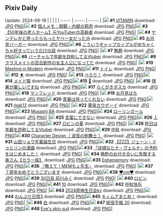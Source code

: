 ## Pixiv Daily
Update: 2024-09-19
|      |      |      |
| :----: | :----: | :----: |
|![](https://pixiv.microyu.workers.dev/c/240x480/img-master/img/2024/09/18/00/00/54/122532836_p0_master1200.jpg) **#1** [VITAMIN](https://www.pixiv.net/artworks/122532836) download: [JPG](https://pixiv.microyu.workers.dev/img-original/img/2024/09/18/00/00/54/122532836_p0.jpg) [PNG](https://pixiv.microyu.workers.dev/img-original/img/2024/09/18/00/00/54/122532836_p0.png)|![](https://pixiv.microyu.workers.dev/c/240x480/img-master/img/2024/09/17/06/00/09/122510136_p0_master1200.jpg) **#2** [個人メモ：開脚・内腿の筋肉](https://www.pixiv.net/artworks/122510136) download: [JPG](https://pixiv.microyu.workers.dev/img-original/img/2024/09/17/06/00/09/122510136_p0.jpg) [PNG](https://pixiv.microyu.workers.dev/img-original/img/2024/09/17/06/00/09/122510136_p0.png)|![](https://pixiv.microyu.workers.dev/c/240x480/img-master/img/2024/09/17/12/00/11/122514950_p0_master1200.jpg) **#3** [【50年後の老人ホーム】元YouTuberの高齢者](https://www.pixiv.net/artworks/122514950) download: [JPG](https://pixiv.microyu.workers.dev/img-original/img/2024/09/17/12/00/11/122514950_p0.jpg) [PNG](https://pixiv.microyu.workers.dev/img-original/img/2024/09/17/12/00/11/122514950_p0.png)|
|![](https://pixiv.microyu.workers.dev/c/240x480/img-master/img/2024/09/18/10/31/26/122542407_p0_master1200.jpg) **#4** [ヤンデレかと思ったらもっとヤベー女だった㉞](https://www.pixiv.net/artworks/122542407) download: [JPG](https://pixiv.microyu.workers.dev/img-original/img/2024/09/18/10/31/26/122542407_p0.jpg) [PNG](https://pixiv.microyu.workers.dev/img-original/img/2024/09/18/10/31/26/122542407_p0.png)|![](https://pixiv.microyu.workers.dev/c/240x480/img-master/img/2024/09/17/20/30/02/122525449_p0_master1200.jpg) **#5** [お月見バーガー](https://www.pixiv.net/artworks/122525449) download: [JPG](https://pixiv.microyu.workers.dev/img-original/img/2024/09/17/20/30/02/122525449_p0.jpg) [PNG](https://pixiv.microyu.workers.dev/img-original/img/2024/09/17/20/30/02/122525449_p0.png)|![](https://pixiv.microyu.workers.dev/c/240x480/img-master/img/2024/09/17/00/12/18/122503859_p0_master1200.jpg) **#6** [こういうギャップカップルがめちゃくちゃ好きっていうだけの話](https://www.pixiv.net/artworks/122503859) download: [JPG](https://pixiv.microyu.workers.dev/img-original/img/2024/09/17/00/12/18/122503859_p0.jpg) [PNG](https://pixiv.microyu.workers.dev/img-original/img/2024/09/17/00/12/18/122503859_p0.png)|
|![](https://pixiv.microyu.workers.dev/c/240x480/img-master/img/2024/09/18/00/13/53/122533493_p0_master1200.jpg) **#7** [無題](https://www.pixiv.net/artworks/122533493) download: [JPG](https://pixiv.microyu.workers.dev/img-original/img/2024/09/18/00/13/53/122533493_p0.jpg) [PNG](https://pixiv.microyu.workers.dev/img-original/img/2024/09/18/00/13/53/122533493_p0.png)|![](https://pixiv.microyu.workers.dev/c/240x480/img-master/img/2024/09/17/20/04/37/122524750_p0_master1200.jpg) **#8** [バーチャルで年齢を詐称してるVtuber](https://www.pixiv.net/artworks/122524750) download: [JPG](https://pixiv.microyu.workers.dev/img-original/img/2024/09/17/20/04/37/122524750_p0.jpg) [PNG](https://pixiv.microyu.workers.dev/img-original/img/2024/09/17/20/04/37/122524750_p0.png)|![](https://pixiv.microyu.workers.dev/c/240x480/img-master/img/2024/09/18/18/56/45/122551181_p0_master1200.jpg) **#9** [クラスメイトの百合創作の女主人公になってた](https://www.pixiv.net/artworks/122551181) download: [JPG](https://pixiv.microyu.workers.dev/img-original/img/2024/09/18/18/56/45/122551181_p0.jpg) [PNG](https://pixiv.microyu.workers.dev/img-original/img/2024/09/18/18/56/45/122551181_p0.png)|
|![](https://pixiv.microyu.workers.dev/c/240x480/img-master/img/2024/09/17/20/00/09/122524547_p0_master1200.jpg) **#10** [Meeting in Modern](https://www.pixiv.net/artworks/122524547) download: [JPG](https://pixiv.microyu.workers.dev/img-original/img/2024/09/17/20/00/09/122524547_p0.jpg) [PNG](https://pixiv.microyu.workers.dev/img-original/img/2024/09/17/20/00/09/122524547_p0.png)|![](https://pixiv.microyu.workers.dev/c/240x480/img-master/img/2024/09/17/20/28/18/122525410_master1200.jpg) **#11** [トイレ](https://www.pixiv.net/artworks/122525410) download: [JPG](https://pixiv.microyu.workers.dev/img-original/img/2024/09/17/20/28/18/122525410.jpg) [PNG](https://pixiv.microyu.workers.dev/img-original/img/2024/09/17/20/28/18/122525410.png)|![](https://pixiv.microyu.workers.dev/c/240x480/img-master/img/2024/09/17/12/03/08/122515075_p0_master1200.jpg) **#12** [★](https://www.pixiv.net/artworks/122515075) download: [JPG](https://pixiv.microyu.workers.dev/img-original/img/2024/09/17/12/03/08/122515075_p0.jpg) [PNG](https://pixiv.microyu.workers.dev/img-original/img/2024/09/17/12/03/08/122515075_p0.png)|
|![](https://pixiv.microyu.workers.dev/c/240x480/img-master/img/2024/09/17/19/00/18/122522904_p0_master1200.jpg) **#13** [ぺろり！](https://www.pixiv.net/artworks/122522904) download: [JPG](https://pixiv.microyu.workers.dev/img-original/img/2024/09/17/19/00/18/122522904_p0.jpg) [PNG](https://pixiv.microyu.workers.dev/img-original/img/2024/09/17/19/00/18/122522904_p0.png)|![](https://pixiv.microyu.workers.dev/c/240x480/img-master/img/2024/09/17/00/08/32/122503709_p0_master1200.jpg) **#14** [メイド服](https://www.pixiv.net/artworks/122503709) download: [JPG](https://pixiv.microyu.workers.dev/img-original/img/2024/09/17/00/08/32/122503709_p0.jpg) [PNG](https://pixiv.microyu.workers.dev/img-original/img/2024/09/17/00/08/32/122503709_p0.png)|![](https://pixiv.microyu.workers.dev/c/240x480/img-master/img/2024/09/17/00/00/11/122503112_p0_master1200.jpg) **#15** [🤍](https://www.pixiv.net/artworks/122503112) download: [JPG](https://pixiv.microyu.workers.dev/img-original/img/2024/09/17/00/00/11/122503112_p0.jpg) [PNG](https://pixiv.microyu.workers.dev/img-original/img/2024/09/17/00/00/11/122503112_p0.png)|
|![](https://pixiv.microyu.workers.dev/c/240x480/img-master/img/2024/09/17/00/02/22/122503369_p0_master1200.jpg) **#16** [残暑が厳しいですね](https://www.pixiv.net/artworks/122503369) download: [JPG](https://pixiv.microyu.workers.dev/img-original/img/2024/09/17/00/02/22/122503369_p0.jpg) [PNG](https://pixiv.microyu.workers.dev/img-original/img/2024/09/17/00/02/22/122503369_p0.png)|![](https://pixiv.microyu.workers.dev/c/240x480/img-master/img/2024/09/17/11/25/02/122514391_p0_master1200.jpg) **#17** [らくがきダスカ](https://www.pixiv.net/artworks/122514391) download: [JPG](https://pixiv.microyu.workers.dev/img-original/img/2024/09/17/11/25/02/122514391_p0.jpg) [PNG](https://pixiv.microyu.workers.dev/img-original/img/2024/09/17/11/25/02/122514391_p0.png)|![](https://pixiv.microyu.workers.dev/c/240x480/img-master/img/2024/09/18/00/38/25/122534280_p0_master1200.jpg) **#18** [マンフレッド](https://www.pixiv.net/artworks/122534280) download: [JPG](https://pixiv.microyu.workers.dev/img-original/img/2024/09/18/00/38/25/122534280_p0.jpg) [PNG](https://pixiv.microyu.workers.dev/img-original/img/2024/09/18/00/38/25/122534280_p0.png)|
|![](https://pixiv.microyu.workers.dev/c/240x480/img-master/img/2024/09/17/20/31/42/122525537_p0_master1200.jpg) **#19** [お月見はち](https://www.pixiv.net/artworks/122525537) download: [JPG](https://pixiv.microyu.workers.dev/img-original/img/2024/09/17/20/31/42/122525537_p0.jpg) [PNG](https://pixiv.microyu.workers.dev/img-original/img/2024/09/17/20/31/42/122525537_p0.png)|![](https://pixiv.microyu.workers.dev/c/240x480/img-master/img/2024/09/17/01/11/49/122505779_p0_master1200.jpg) **#20** [青春は待ってくれない](https://www.pixiv.net/artworks/122505779) download: [JPG](https://pixiv.microyu.workers.dev/img-original/img/2024/09/17/01/11/49/122505779_p0.jpg) [PNG](https://pixiv.microyu.workers.dev/img-original/img/2024/09/17/01/11/49/122505779_p0.png)|![](https://pixiv.microyu.workers.dev/c/240x480/img-master/img/2024/09/18/16/05/10/122547455_p0_master1200.jpg) **#21** [rkgk12](https://www.pixiv.net/artworks/122547455) download: [JPG](https://pixiv.microyu.workers.dev/img-original/img/2024/09/18/16/05/10/122547455_p0.jpg) [PNG](https://pixiv.microyu.workers.dev/img-original/img/2024/09/18/16/05/10/122547455_p0.png)|
|![](https://pixiv.microyu.workers.dev/c/240x480/img-master/img/2024/09/17/00/02/12/122503353_p0_master1200.jpg) **#22** [黄泉カウボーイ](https://www.pixiv.net/artworks/122503353) download: [JPG](https://pixiv.microyu.workers.dev/img-original/img/2024/09/17/00/02/12/122503353_p0.jpg) [PNG](https://pixiv.microyu.workers.dev/img-original/img/2024/09/17/00/02/12/122503353_p0.png)|![](https://pixiv.microyu.workers.dev/c/240x480/img-master/img/2024/09/17/11/25/15/122514396_p0_master1200.jpg) **#23** [Musashi BA](https://www.pixiv.net/artworks/122514396) download: [JPG](https://pixiv.microyu.workers.dev/img-original/img/2024/09/17/11/25/15/122514396_p0.jpg) [PNG](https://pixiv.microyu.workers.dev/img-original/img/2024/09/17/11/25/15/122514396_p0.png)|![](https://pixiv.microyu.workers.dev/c/240x480/img-master/img/2024/09/18/00/30/01/122533996_p0_master1200.jpg) **#24** [ローリンガール](https://www.pixiv.net/artworks/122533996) download: [JPG](https://pixiv.microyu.workers.dev/img-original/img/2024/09/18/00/30/01/122533996_p0.jpg) [PNG](https://pixiv.microyu.workers.dev/img-original/img/2024/09/18/00/30/01/122533996_p0.png)|
|![](https://pixiv.microyu.workers.dev/c/240x480/img-master/img/2024/09/17/17/07/19/122520117_p0_master1200.jpg) **#25** [言葉にできない](https://www.pixiv.net/artworks/122520117) download: [JPG](https://pixiv.microyu.workers.dev/img-original/img/2024/09/17/17/07/19/122520117_p0.jpg) [PNG](https://pixiv.microyu.workers.dev/img-original/img/2024/09/17/17/07/19/122520117_p0.png)|![](https://pixiv.microyu.workers.dev/c/240x480/img-master/img/2024/09/18/19/31/19/122552196_p0_master1200.jpg) **#26** [１](https://www.pixiv.net/artworks/122552196) download: [JPG](https://pixiv.microyu.workers.dev/img-original/img/2024/09/18/19/31/19/122552196_p0.jpg) [PNG](https://pixiv.microyu.workers.dev/img-original/img/2024/09/18/19/31/19/122552196_p0.png)|![](https://pixiv.microyu.workers.dev/c/240x480/img-master/img/2024/09/17/17/49/42/122520989_p0_master1200.jpg) **#27** [ロビンの夏](https://www.pixiv.net/artworks/122520989) download: [JPG](https://pixiv.microyu.workers.dev/img-original/img/2024/09/17/17/49/42/122520989_p0.jpg) [PNG](https://pixiv.microyu.workers.dev/img-original/img/2024/09/17/17/49/42/122520989_p0.png)|
|![](https://pixiv.microyu.workers.dev/c/240x480/img-master/img/2024/09/18/21/03/23/122555028_p0_master1200.jpg) **#28** [昨日は年齢を詐称してるVtuber](https://www.pixiv.net/artworks/122555028) download: [JPG](https://pixiv.microyu.workers.dev/img-original/img/2024/09/18/21/03/23/122555028_p0.jpg) [PNG](https://pixiv.microyu.workers.dev/img-original/img/2024/09/18/21/03/23/122555028_p0.png)|![](https://pixiv.microyu.workers.dev/c/240x480/img-master/img/2024/09/17/12/33/52/122515567_p0_master1200.jpg) **#29** [中秋](https://www.pixiv.net/artworks/122515567) download: [JPG](https://pixiv.microyu.workers.dev/img-original/img/2024/09/17/12/33/52/122515567_p0.jpg) [PNG](https://pixiv.microyu.workers.dev/img-original/img/2024/09/17/12/33/52/122515567_p0.png)|![](https://pixiv.microyu.workers.dev/c/240x480/img-master/img/2024/09/17/20/38/58/122525755_p0_master1200.jpg) **#30** [Character Design［ 波音の剣舞士 ］](https://www.pixiv.net/artworks/122525755) download: [JPG](https://pixiv.microyu.workers.dev/img-original/img/2024/09/17/20/38/58/122525755_p0.jpg) [PNG](https://pixiv.microyu.workers.dev/img-original/img/2024/09/17/20/38/58/122525755_p0.png)|
|![](https://pixiv.microyu.workers.dev/c/240x480/img-master/img/2024/09/18/00/11/54/122533425_p0_master1200.jpg) **#31** [山田リョウ先輩誕生日](https://www.pixiv.net/artworks/122533425) download: [JPG](https://pixiv.microyu.workers.dev/img-original/img/2024/09/18/00/11/54/122533425_p0.jpg) [PNG](https://pixiv.microyu.workers.dev/img-original/img/2024/09/18/00/11/54/122533425_p0.png)|![](https://pixiv.microyu.workers.dev/c/240x480/img-master/img/2024/09/18/23/45/31/122560665_p0_master1200.jpg) **#32** [【ZZZ】ジェーン・ドゥとリンの漫画](https://www.pixiv.net/artworks/122560665) download: [JPG](https://pixiv.microyu.workers.dev/img-original/img/2024/09/18/23/45/31/122560665_p0.jpg) [PNG](https://pixiv.microyu.workers.dev/img-original/img/2024/09/18/23/45/31/122560665_p0.png)|![](https://pixiv.microyu.workers.dev/c/240x480/img-master/img/2024/09/17/00/48/46/122505035_p0_master1200.jpg) **#33** [「従順なヒナ・ヴェルナ」の予約をはじめました！](https://www.pixiv.net/artworks/122505035) download: [JPG](https://pixiv.microyu.workers.dev/img-original/img/2024/09/17/00/48/46/122505035_p0.jpg) [PNG](https://pixiv.microyu.workers.dev/img-original/img/2024/09/17/00/48/46/122505035_p0.png)|
|![](https://pixiv.microyu.workers.dev/c/240x480/img-master/img/2024/09/17/00/03/25/122503442_p0_master1200.jpg) **#34** [晩酌のお付き合いに失敗する奥さん【カラー版】](https://www.pixiv.net/artworks/122503442) download: [JPG](https://pixiv.microyu.workers.dev/img-original/img/2024/09/17/00/03/25/122503442_p0.jpg) [PNG](https://pixiv.microyu.workers.dev/img-original/img/2024/09/17/00/03/25/122503442_p0.png)|![](https://pixiv.microyu.workers.dev/c/240x480/img-master/img/2024/09/18/19/17/25/122551839_p0_master1200.jpg) **#35** [Ephememory](https://www.pixiv.net/artworks/122551839) download: [JPG](https://pixiv.microyu.workers.dev/img-original/img/2024/09/18/19/17/25/122551839_p0.jpg) [PNG](https://pixiv.microyu.workers.dev/img-original/img/2024/09/18/19/17/25/122551839_p0.png)|![](https://pixiv.microyu.workers.dev/c/240x480/img-master/img/2024/09/17/12/09/11/122515158_p0_master1200.jpg) **#36** [『教えて！MEMちょ先生』](https://www.pixiv.net/artworks/122515158) download: [JPG](https://pixiv.microyu.workers.dev/img-original/img/2024/09/17/12/09/11/122515158_p0.jpg) [PNG](https://pixiv.microyu.workers.dev/img-original/img/2024/09/17/12/09/11/122515158_p0.png)|
|![](https://pixiv.microyu.workers.dev/c/240x480/img-master/img/2024/09/18/00/07/04/122533273_p0_master1200.jpg) **#37** [７周年おめでとうございます](https://www.pixiv.net/artworks/122533273) download: [JPG](https://pixiv.microyu.workers.dev/img-original/img/2024/09/18/00/07/04/122533273_p0.jpg) [PNG](https://pixiv.microyu.workers.dev/img-original/img/2024/09/18/00/07/04/122533273_p0.png)|![](https://pixiv.microyu.workers.dev/c/240x480/img-master/img/2024/09/17/20/50/09/122526117_p0_master1200.jpg) **#38** [❤️cm❤️](https://www.pixiv.net/artworks/122526117) download: [JPG](https://pixiv.microyu.workers.dev/img-original/img/2024/09/17/20/50/09/122526117_p0.jpg) [PNG](https://pixiv.microyu.workers.dev/img-original/img/2024/09/17/20/50/09/122526117_p0.png)|![](https://pixiv.microyu.workers.dev/c/240x480/img-master/img/2024/09/17/00/00/42/122503198_p0_master1200.jpg) **#39** [30日目 前川みく](https://www.pixiv.net/artworks/122503198) download: [JPG](https://pixiv.microyu.workers.dev/img-original/img/2024/09/17/00/00/42/122503198_p0.jpg) [PNG](https://pixiv.microyu.workers.dev/img-original/img/2024/09/17/00/00/42/122503198_p0.png)|
|![](https://pixiv.microyu.workers.dev/c/240x480/img-master/img/2024/09/17/14/33/05/122517379_p0_master1200.jpg) **#40** [ロビン](https://www.pixiv.net/artworks/122517379) download: [JPG](https://pixiv.microyu.workers.dev/img-original/img/2024/09/17/14/33/05/122517379_p0.jpg) [PNG](https://pixiv.microyu.workers.dev/img-original/img/2024/09/17/14/33/05/122517379_p0.png)|![](https://pixiv.microyu.workers.dev/c/240x480/img-master/img/2024/09/17/12/45/09/122515746_p0_master1200.jpg) **#41** [10](https://www.pixiv.net/artworks/122515746) download: [JPG](https://pixiv.microyu.workers.dev/img-original/img/2024/09/17/12/45/09/122515746_p0.jpg) [PNG](https://pixiv.microyu.workers.dev/img-original/img/2024/09/17/12/45/09/122515746_p0.png)|![](https://pixiv.microyu.workers.dev/c/240x480/img-master/img/2024/09/17/19/35/29/122523874_p0_master1200.jpg) **#42** [中秋快乐](https://www.pixiv.net/artworks/122523874) download: [JPG](https://pixiv.microyu.workers.dev/img-original/img/2024/09/17/19/35/29/122523874_p0.jpg) [PNG](https://pixiv.microyu.workers.dev/img-original/img/2024/09/17/19/35/29/122523874_p0.png)|
|![](https://pixiv.microyu.workers.dev/c/240x480/img-master/img/2024/09/17/15/55/10/122518727_p0_master1200.jpg) **#43** [2024原神生日会kv](https://www.pixiv.net/artworks/122518727) download: [JPG](https://pixiv.microyu.workers.dev/img-original/img/2024/09/17/15/55/10/122518727_p0.jpg) [PNG](https://pixiv.microyu.workers.dev/img-original/img/2024/09/17/15/55/10/122518727_p0.png)|![](https://pixiv.microyu.workers.dev/c/240x480/img-master/img/2024/09/17/01/39/23/122506465_p0_master1200.jpg) **#44** [わんぷり日常3](https://www.pixiv.net/artworks/122506465) download: [JPG](https://pixiv.microyu.workers.dev/img-original/img/2024/09/17/01/39/23/122506465_p0.jpg) [PNG](https://pixiv.microyu.workers.dev/img-original/img/2024/09/17/01/39/23/122506465_p0.png)|![](https://pixiv.microyu.workers.dev/c/240x480/img-master/img/2024/09/18/16/45/07/122548149_p0_master1200.jpg) **#45** [キィムアまとめ！](https://www.pixiv.net/artworks/122548149) download: [JPG](https://pixiv.microyu.workers.dev/img-original/img/2024/09/18/16/45/07/122548149_p0.jpg) [PNG](https://pixiv.microyu.workers.dev/img-original/img/2024/09/18/16/45/07/122548149_p0.png)|
|![](https://pixiv.microyu.workers.dev/c/240x480/img-master/img/2024/09/18/00/19/24/122533672_p0_master1200.jpg) **#46** [白](https://www.pixiv.net/artworks/122533672) download: [JPG](https://pixiv.microyu.workers.dev/img-original/img/2024/09/18/00/19/24/122533672_p0.jpg) [PNG](https://pixiv.microyu.workers.dev/img-original/img/2024/09/18/00/19/24/122533672_p0.png)|![](https://pixiv.microyu.workers.dev/c/240x480/img-master/img/2024/09/18/00/03/02/122533036_p0_master1200.jpg) **#47** [妖怪手帳 20](https://www.pixiv.net/artworks/122533036) download: [JPG](https://pixiv.microyu.workers.dev/img-original/img/2024/09/18/00/03/02/122533036_p0.jpg) [PNG](https://pixiv.microyu.workers.dev/img-original/img/2024/09/18/00/03/02/122533036_p0.png)|![](https://pixiv.microyu.workers.dev/c/240x480/img-master/img/2024/09/17/04/11/15/122508938_p0_master1200.jpg) **#48** [Eve's skin suit](https://www.pixiv.net/artworks/122508938) download: [JPG](https://pixiv.microyu.workers.dev/img-original/img/2024/09/17/04/11/15/122508938_p0.jpg) [PNG](https://pixiv.microyu.workers.dev/img-original/img/2024/09/17/04/11/15/122508938_p0.png)|
